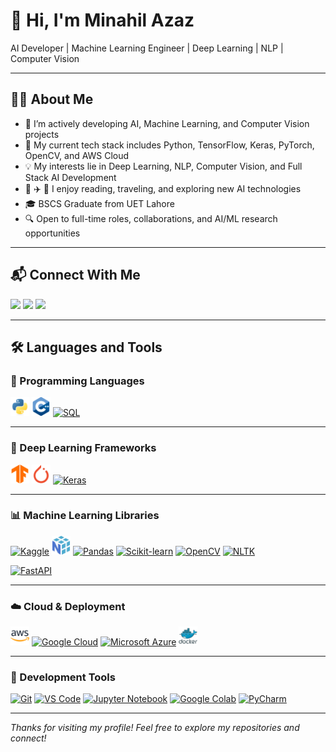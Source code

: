 # 👋 Hi, I'm Minahil Azaz

AI Developer | Machine Learning Engineer | Deep Learning | NLP | Computer Vision 

---

## 👩‍💻 About Me

- 🧠 I’m actively developing AI, Machine Learning, and Computer Vision projects  
- 🐍 My current tech stack includes Python, TensorFlow, Keras, PyTorch, OpenCV, and AWS Cloud  
- 💡 My interests lie in Deep Learning, NLP, Computer Vision, and Full Stack AI Development  
- 📖 ✈️ 🤖 I enjoy reading, traveling, and exploring new AI technologies  
- 🎓 BSCS Graduate from UET Lahore  
- 🔍 Open to full-time roles, collaborations, and AI/ML research opportunities  

---

## 📬 Connect With Me

<a href="https://api.whatsapp.com/send?phone=923204663370"><img src="https://img.shields.io/badge/WhatsApp-25D366?style=for-the-badge&logo=whatsapp&logoColor=white"/></a>
<a href="mailto:minahilazaz45@gmail.com"><img src="https://img.shields.io/badge/Gmail-D14836?style=for-the-badge&logo=gmail&logoColor=white"/></a>
<a href="https://www.linkedin.com/in/minahil-azaz-397756241/"><img src="https://img.shields.io/badge/LinkedIn-0077B5?style=for-the-badge&logo=linkedin&logoColor=white"/></a>

---

## 🛠 Languages and Tools  

### 🔹 Programming Languages  
<a href="https://www.python.org/" target="_blank"><img src="https://raw.githubusercontent.com/devicons/devicon/master/icons/python/python-original.svg" alt="Python" width="30"/></a>
<a href="https://isocpp.org/" target="_blank"><img src="https://raw.githubusercontent.com/devicons/devicon/master/icons/cplusplus/cplusplus-original.svg" alt="C++" width="30"/></a>
<a href="https://www.w3schools.com/sql/" target="_blank"><img src="https://www.svgrepo.com/show/255832/sql.svg" alt="SQL" width="30"/></a>

---

### 🤖 Deep Learning Frameworks  
<a href="https://www.tensorflow.org/" target="_blank"><img src="https://raw.githubusercontent.com/devicons/devicon/master/icons/tensorflow/tensorflow-original.svg" alt="TensorFlow" width="30"/></a>
<a href="https://pytorch.org/" target="_blank"><img src="https://raw.githubusercontent.com/devicons/devicon/master/icons/pytorch/pytorch-original.svg" alt="PyTorch" width="30"/></a>
<a href="https://keras.io/" target="_blank"><img src="https://upload.wikimedia.org/wikipedia/commons/a/ae/Keras_logo.svg" alt="Keras" width="30"/></a>

---

### 📊 Machine Learning Libraries  
<a href="https://www.kaggle.com/" target="_blank"><img src="https://www.vectorlogo.zone/logos/kaggle/kaggle-icon.svg" alt="Kaggle" width="30"/></a>
<a href="https://numpy.org/" target="_blank"><img src="https://raw.githubusercontent.com/devicons/devicon/master/icons/numpy/numpy-original.svg" alt="NumPy" width="30"/></a>
<a href="https://pandas.pydata.org/" target="_blank"><img src="https://pandas.pydata.org/static/img/pandas_white.svg" alt="Pandas" width="30"/></a>
<a href="https://scikit-learn.org/" target="_blank"><img src="https://upload.wikimedia.org/wikipedia/commons/0/05/Scikit_learn_logo_small.svg" alt="Scikit-learn" width="30"/></a>
<a href="https://opencv.org/" target="_blank"><img src="https://upload.wikimedia.org/wikipedia/commons/3/32/OpenCV_Logo_with_text_svg_version.svg" alt="OpenCV" width="30"/></a>
<a href="[https://www.nltk.org/](https://www.nltk.org/#)" target="_blank"><img src="https://upload.wikimedia.org/wikipedia/commons/8/84/NLTK_logo.png" alt="NLTK" width="30"/></a>

<a href="https://fastapi.tiangolo.com/" target="_blank"><img src="https://fastapi.tiangolo.com/img/logo-margin/logo-teal.png" alt="FastAPI" width="30"/></a>

---

### ☁️ Cloud & Deployment  
<a href="https://aws.amazon.com/" target="_blank"><img src="https://raw.githubusercontent.com/devicons/devicon/master/icons/amazonwebservices/amazonwebservices-original-wordmark.svg" alt="AWS" width="30"/></a>
<a href="https://cloud.google.com/" target="_blank"><img src="https://www.vectorlogo.zone/logos/google_cloud/google_cloud-icon.svg" alt="Google Cloud" width="30"/></a>
<a href="https://azure.microsoft.com/" target="_blank"><img src="https://www.vectorlogo.zone/logos/microsoft_azure/microsoft_azure-icon.svg" alt="Microsoft Azure" width="30"/></a>
<a href="https://www.docker.com/" target="_blank"><img src="https://raw.githubusercontent.com/devicons/devicon/master/icons/docker/docker-original-wordmark.svg" alt="Docker" width="30"/></a>

---

### 🔧 Development Tools  
<a href="https://git-scm.com/" target="_blank"><img src="https://www.vectorlogo.zone/logos/git-scm/git-scm-icon.svg" alt="Git" width="30"/></a>
<a href="https://code.visualstudio.com/" target="_blank"><img src="https://cdn.jsdelivr.net/gh/devicons/devicon/icons/vscode/vscode-original.svg" alt="VS Code" width="30"/></a>
<a href="https://jupyter.org/" target="_blank"><img src="https://cdn.jsdelivr.net/gh/devicons/devicon/icons/jupyter/jupyter-original.svg" alt="Jupyter Notebook" width="30"/></a>
<a href="https://colab.research.google.com/" target="_blank"><img src="https://colab.research.google.com/img/colab_favicon_256px.png" alt="Google Colab" width="30"/></a>
<a href="https://www.jetbrains.com/pycharm/" target="_blank"><img src="https://cdn.jsdelivr.net/gh/devicons/devicon/icons/pycharm/pycharm-original.svg" alt="PyCharm" width="30"/></a>

---

*Thanks for visiting my profile! Feel free to explore my repositories and connect!*
